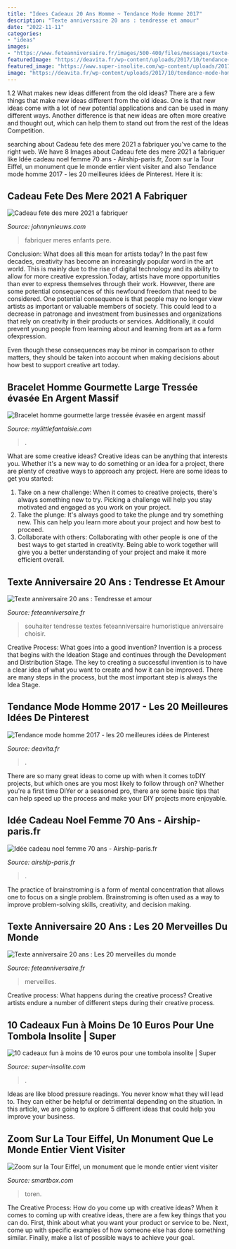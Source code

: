 ```yaml
---
title: "Idees Cadeaux 20 Ans Homme ~ Tendance Mode Homme 2017"
description: "Texte anniversaire 20 ans : tendresse et amour"
date: "2022-11-11"
categories:
- "ideas"
images:
- "https://www.feteanniversaire.fr/images/500-400/files/messages/texte-anniversaire-20-ans/texte-anniversaire-20-ans-tendresse-et-amour.jpg"
featuredImage: "https://deavita.fr/wp-content/uploads/2017/10/tendance-mode-homme-2017-idées-chics-tenue-élégante.jpg"
featured_image: "https://www.super-insolite.com/wp-content/uploads/2017/05/tombola.jpg"
image: "https://deavita.fr/wp-content/uploads/2017/10/tendance-mode-homme-2017-idées-chics-tenue-élégante.jpg"
---
```



1.2 What makes new ideas different from the old ideas?
There are a few things that make new ideas different from the old ideas. One is that new ideas come with a lot of new potential applications and can be used in many different ways. Another difference is that new ideas are often more creative and thought out, which can help them to stand out from the rest of the Ideas Competition.

	

		
searching about Cadeau fete des mere 2021 a fabriquer you've came to the right web. We have 8 Images about Cadeau fete des mere 2021 a fabriquer like Idée cadeau noel femme 70 ans - Airship-paris.fr, Zoom sur la Tour Eiffel, un monument que le monde entier vient visiter and also Tendance mode homme 2017 - les 20 meilleures idées de Pinterest. Here it is:
		
    
## Cadeau Fete Des Mere 2021 A Fabriquer

<img loading=lazy src="https://johnnynieuws.com/ytjkm/vPedDcx43et556BwSiwNjgHaDn.jpg" onerror="this.onerror=null;this.src='https://tse4.mm.bing.net/th?id=OIP.BzpVltOcLkYKi1d4wHmP-AAAAA&amp;pid=15.1';" alt="Cadeau fete des mere 2021 a fabriquer">

_Source: johnnynieuws.com_

>fabriquer meres enfants pere. 

	

Conclusion: What does all this mean for artists today?
In the past few decades, creativity has become an increasingly popular word in the art world. This is mainly due to the rise of digital technology and its ability to allow for more creative expression.Today, artists have more opportunities than ever to express themselves through their work. However, there are some potential consequences of this newfound freedom that need to be considered.
One potential consequence is that people may no longer view artists as important or valuable members of society. This could lead to a decrease in patronage and investment from businesses and organizations that rely on creativity in their products or services. Additionally, it could prevent young people from learning about and learning from art as a form ofexpression.

Even though these consequences may be minor in comparison to other matters, they should be taken into account when making decisions about how best to support creative art today.

    
## Bracelet Homme Gourmette Large Tressée évasée En Argent Massif

<img loading=lazy src="https://www.mylittlefantaisie.com/6244-medium_default/bracelet-homme-gourmette-large-tressee-evasee-en-argent-massif.jpg" onerror="this.onerror=null;this.src='https://tse1.mm.bing.net/th?id=OIP.FPs6YgpjIFJbZgfcV4i0jAAAAA&amp;pid=15.1';" alt="Bracelet homme gourmette large tressée évasée en argent massif">

_Source: mylittlefantaisie.com_

>. 

	

What are some creative ideas?
Creative ideas can be anything that interests you. Whether it's a new way to do something or an idea for a project, there are plenty of creative ways to approach any project. Here are some ideas to get you started: 
1. Take on a new challenge: When it comes to creative projects, there's always something new to try. Picking a challenge will help you stay motivated and engaged as you work on your project. 
2. Take the plunge: It's always good to take the plunge and try something new. This can help you learn more about your project and how best to proceed. 
3. Collaborate with others: Collaborating with other people is one of the best ways to get started in creativity. Being able to work together will give you a better understanding of your project and make it more efficient overall.

    
## Texte Anniversaire 20 Ans : Tendresse Et Amour

<img loading=lazy src="https://www.feteanniversaire.fr/images/500-400/files/messages/texte-anniversaire-20-ans/texte-anniversaire-20-ans-tendresse-et-amour.jpg" onerror="this.onerror=null;this.src='https://tse2.mm.bing.net/th?id=OIP.cLYCLMlvkwL9hys0AwMCfQHaF7&amp;pid=15.1';" alt="Texte anniversaire 20 ans : Tendresse et amour">

_Source: feteanniversaire.fr_

>souhaiter tendresse textes feteanniversaire humoristique aniversaire choisir. 

	

Creative Process: What goes into a good invention?
Invention is a process that begins with the Ideation Stage and continues through the Development and Distribution Stage. The key to creating a successful invention is to have a clear idea of what you want to create and how it can be improved. There are many steps in the process, but the most important step is always the Idea Stage.

    
## Tendance Mode Homme 2017 - Les 20 Meilleures Idées De Pinterest

<img loading=lazy src="https://deavita.fr/wp-content/uploads/2017/10/tendance-mode-homme-2017-idées-chics-tenue-élégante.jpg" onerror="this.onerror=null;this.src='https://tse2.mm.bing.net/th?id=OIP.lKMYP0snOTSLM9JA17WSGQHaLG&amp;pid=15.1';" alt="Tendance mode homme 2017 - les 20 meilleures idées de Pinterest">

_Source: deavita.fr_

>. 

	

There are so many great ideas to come up with when it comes toDIY projects, but which ones are you most likely to follow through on? Whether you're a first time DIYer or a seasoned pro, there are some basic tips that can help speed up the process and make your DIY projects more enjoyable.

    
## Idée Cadeau Noel Femme 70 Ans - Airship-paris.fr

<img loading=lazy src="https://www.airship-paris.fr/wp-content/uploads/2019/09/idee-cadeau-de-noel-femme-70-ans-idee-cadeau-anniversaire-couple-of-idee-cadeau-de-noel-femme-70-ans-1.jpg" onerror="this.onerror=null;this.src='https://tse1.mm.bing.net/th?id=OIP.GEnH2MVP3uKk_i1MP3bYQgHaFP&amp;pid=15.1';" alt="Idée cadeau noel femme 70 ans - Airship-paris.fr">

_Source: airship-paris.fr_

>. 

	

The practice of brainstroming is a form of mental concentration that allows one to focus on a single problem. Brainstroming is often used as a way to improve problem-solving skills, creativity, and decision making.

    
## Texte Anniversaire 20 Ans : Les 20 Merveilles Du Monde

<img loading=lazy src="https://www.feteanniversaire.fr/images/500-400/files/messages/texte-anniversaire-20-ans/texte-anniversaire-20-ans-les-20-merveilles-du-monde.jpg" onerror="this.onerror=null;this.src='https://tse1.mm.bing.net/th?id=OIP._3SErBuSKqJVnMtUu9KoDAHaF7&amp;pid=15.1';" alt="Texte anniversaire 20 ans : Les 20 merveilles du monde">

_Source: feteanniversaire.fr_

>merveilles. 

	

Creative process: What happens during the creative process?
Creative artists endure a number of different steps during their creative process.

    
## 10 Cadeaux Fun à Moins De 10 Euros Pour Une Tombola Insolite | Super

<img loading=lazy src="https://www.super-insolite.com/wp-content/uploads/2017/05/tombola.jpg" onerror="this.onerror=null;this.src='https://tse3.mm.bing.net/th?id=OIP.DcgxKXyr18iJHnzhbfsp0AHaHa&amp;pid=15.1';" alt="10 cadeaux fun à moins de 10 euros pour une tombola insolite | Super">

_Source: super-insolite.com_

>. 

	

Ideas are like blood pressure readings. You never know what they will lead to. They can either be helpful or detrimental depending on the situation. In this article, we are going to explore 5 different ideas that could help you improve your business.

    
## Zoom Sur La Tour Eiffel, Un Monument Que Le Monde Entier Vient Visiter

<img loading=lazy src="https://media.smartbox.com/blog/wp-content/uploads/2018/01/19135114/tour-eiffel-visite.jpg" onerror="this.onerror=null;this.src='https://tse4.mm.bing.net/th?id=OIP.4VFsAkWO7M3v-T4rYeCSCAHaED&amp;pid=15.1';" alt="Zoom sur la Tour Eiffel, un monument que le monde entier vient visiter">

_Source: smartbox.com_

>toren. 

	

The Creative Process: How do you come up with creative ideas?
When it comes to coming up with creative ideas, there are a few key things that you can do. First, think about what you want your product or service to be. Next, come up with specific examples of how someone else has done something similar. Finally, make a list of possible ways to achieve your goal.

